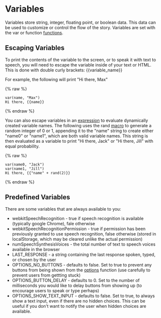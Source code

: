 # Variables

Variables store string, integer, floating point, or boolean data.  This data can be used to customize or control the flow of the story.  Variables are set with the var or function [functions](Functions.md).
## Escaping Variables

To print the contents of the variable to the screen, or to speak it with text to speech, you will need to escape the variable inside of your text or HTML.  This is done with double curly brackets: {{variable_name}}

For example, the following will print "Hi there, Max"

{% raw %}
```
var(name, "Max")
Hi there, {{name}}
```
{% endraw %}


You can also escape variables in an [expression](Expressions.md) to evaluate dynamically created variable names. The following uses the rand [macro](Macros.md) to generate a random integer of 0 or 1, appending it to the "name" string to create either "name0" or "name1", which are both valid variable names. This string is then evaluated as a variable to print "Hi there, Jack" or "Hi there, Jill" with equal probability.

{% raw %}
```
var(name0, "Jack")
var(name1, "Jill")
Hi there, {{"name" + rand(2)}}
```
{% endraw %}

## Predefined Variables

There are some variables that are always available to you:

  * webkitSpeechRecognition - true if speech recognition is available (typically google Chrome), fale otherwise
  * webkitSpeechRecognitionPermission - true if permission has been previously granted to use speech recognition, false otherwise (stored in localStorage, which may be cleared unlike the actual permission)
  * numSpeechSynthesisVoices - the total number of text to speech voices available in the browser
  * LAST_RESPONSE - a string containing the last response spoken, typed, or chosen by the user
  * OPTIONS_NO_BUTTONS - defaults to false.  Set to true to prevent any buttons from being shown from the [options](Options.md) function (use carefully to prevent users from gettting stuck)
  * OPTIONS_BUTTON_DELAY - defaults to 0.  Set to the number of milliseconds you would like to delay buttons from showing up (to encourage users to speak or type perhaps)
  * OPTIONS_SHOW_TEXT_INPUT - defaults to false.  Set to true, to always show a text input, even if there are no hidden choices.  This can be useful if you don't want to notify the user when hidden choices are available.
  
